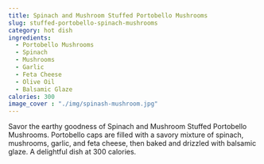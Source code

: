 ```yaml
---
title: Spinach and Mushroom Stuffed Portobello Mushrooms
slug: stuffed-portobello-spinach-mushrooms
category: hot dish
ingredients:
  - Portobello Mushrooms
  - Spinach
  - Mushrooms
  - Garlic
  - Feta Cheese
  - Olive Oil
  - Balsamic Glaze
calories: 300
image_cover : "./img/spinash-mushroom.jpg"
---
```


Savor the earthy goodness of Spinach and Mushroom Stuffed Portobello Mushrooms. Portobello caps are filled with a savory mixture of spinach, mushrooms, garlic, and feta cheese, then baked and drizzled with balsamic glaze. A delightful dish at 300 calories.
